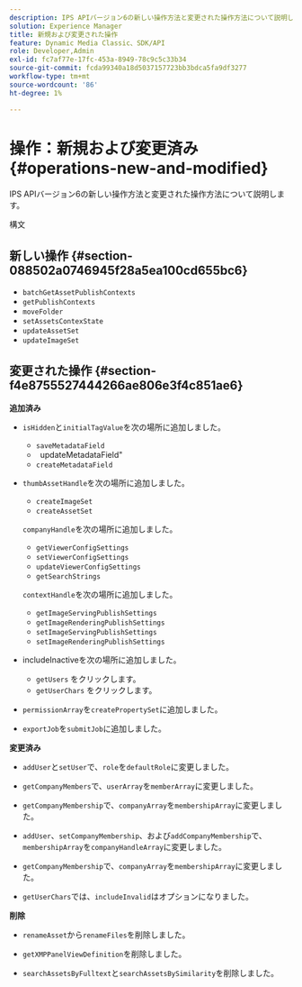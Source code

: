 ```yaml
---
description: IPS APIバージョン6の新しい操作方法と変更された操作方法について説明します。
solution: Experience Manager
title: 新規および変更された操作
feature: Dynamic Media Classic、SDK/API
role: Developer,Admin
exl-id: fc7af77e-17fc-453a-8949-78c9c5c33b34
source-git-commit: fcda99340a18d5037157723bb3bdca5fa9df3277
workflow-type: tm+mt
source-wordcount: '86'
ht-degree: 1%

---
```


# 操作：新規および変更済み{#operations-new-and-modified}

IPS APIバージョン6の新しい操作方法と変更された操作方法について説明します。

構文

## 新しい操作 {#section-088502a0746945f28a5ea100cd655bc6}

* `batchGetAssetPublishContexts`
* `getPublishContexts`
* `moveFolder`
* `setAssetsContexState`
* `updateAssetSet`
* `updateImageSet`

## 変更された操作 {#section-f4e8755527444266ae806e3f4c851ae6}

**追加済み**

* `isHidden`と`initialTagValue`を次の場所に追加しました。

   * `saveMetadataField`
   * ` `updateMetadataField&quot;
   * `createMetadataField`

* `thumbAssetHandle`を次の場所に追加しました。

   * `createImageSet`
   * `createAssetSet`

   `companyHandle`を次の場所に追加しました。

   * `getViewerConfigSettings`
   * `setViewerConfigSettings`
   * `updateViewerConfigSettings`
   * `getSearchStrings`

   `contextHandle`を次の場所に追加しました。

   * `getImageServingPublishSettings`
   * `getImageRenderingPublishSettings`
   * `setImageServingPublishSettings`
   * `setImageRenderingPublishSettings`



* includeInactiveを次の場所に追加しました。

   * `getUsers` をクリックします。
   * `getUserChars` をクリックします。

* `permissionArray`を`createPropertySet`に追加しました。

* `exportJob`を`submitJob`に追加しました。

**変更済み**

* `addUser`と`setUser`で、`role`を`defaultRole`に変更しました。

* `getCompanyMembers`で、`userArray`を`memberArray`に変更しました。

* `getCompanyMembership`で、`companyArray`を`membershipArray`に変更しました。

* `addUser`、`setCompanyMembership`、および`addCompanyMembership`で、`membershipArray`を`companyHandleArray`に変更しました。

* `getCompanyMembership`で、`companyArray`を`membershipArray`に変更しました。

* `getUserChars`では、`includeInvalid`はオプションになりました。

**削除**

* `renameAsset`から`renameFiles`を削除しました。

* `getXMPPanelViewDefinition`を削除しました。
* `searchAssetsByFulltext`と`searchAssetsBySimilarity`を削除しました。
